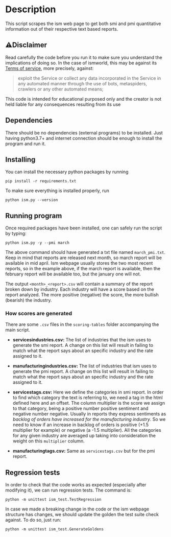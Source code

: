 # Description
This script scrapes the ism web page to get both smi and pmi quantitative information out 
of their respective text based reports. 

## ⚠️Disclaimer
Read carefully the code before you run it to make 
sure you understand the implications of doing so. In the case of ismworld, this may be 
against its [Terms of service](https://www.ismworld.org/footer/terms-of-use/), more precisely, against:
> exploit the Service or collect any data incorporated in the Service in any automated manner through the use of bots, metaspiders, crawlers or any other automated means;

This code is intended for educational purposed only and the creator is not held liable for any 
consequences resulting from its use

## Dependencies
There should be no dependencies (external programs) to be installed. Just having python3.7+ 
and internet connection should be enough to install the program and run it.

## Installing
You can install the necessary python packages by running 
```shell
pip install -r requirements.txt
```
To make sure everything is installed properly, run
```shell
python ism.py --version
```

## Running program
Once required packages have been installed, one can safely run the script by typing:
```shell
python ism.py -y --pmi march
```
The above command should have generated a txt file named `march_pmi.txt`. Keep in mind that 
reports are released next month, so march report will be available in mid april. Ism webpage 
usually stores the two most recent reports, so in the example above, if the march report 
is available, then the february report will be available too, but the january one will not.

The output `<month>_<report>.csv` will contain a summary of the report broken down by industry.
Each industry will have a score based on the report analyzed. The more positive (negative) the 
score, the more bullish (bearish) the industry.

### How scores are generated
There are some `.csv` files in the `scoring-tables` folder accompanying the main script. 
* **servicesindustries.csv:** The list of industries that the ism uses to generate the 
smi report. A change on this list will result in failing to match what the report says about 
an specific industry and the rate assigned to it.

* **manufacturingindustries.csv:** The list of industries that ism uses to generate the pmi 
report. A change on this list will result in failing to match what the report says about 
an specific industry and the rate assigned to it.

* **servicestags.csv:** Here we define the categories in smi report. In order to find which 
category the text is referring to, we need a tag in the html defined here and an offset.
The column multiplier is the score we assign to that category, being a positive number 
positive sentiment and negative number negative. Usually in reports they express sentiments 
as _backlog of orders have increased for the manufacturing industry_. So we need to know 
if an increase in backlog of orders is positive (+1.5 multiplier for example) or negative
(a -1.5 multiplier). All the categories for any given industry are averaged up taking into 
consideration the weight on this `multiplier` column.

* **manufacturingtags.csv:** Same as `servicestags.csv` but for the pmi report.

## Regression tests
In order to check that the code works as expected (especially after modifying it), we 
can run regression tests. The command is:
```shell
python -m unittest ism_test.TestRegression
```
In case we made a breaking change in the code or the ism webpage structure has changes, 
we should update the golden the test suite check against. To do so, just run:
```shell
python -m unittest ism_test.GenerateGoldens
```

